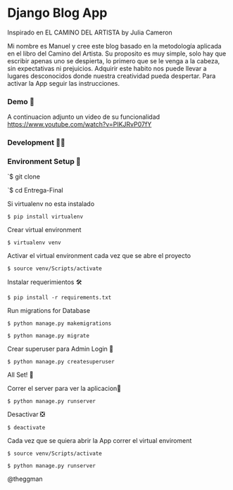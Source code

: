 # Django Blog App

Inspirado en EL CAMINO DEL ARTISTA by Julia Cameron

Mi nombre es Manuel y cree este blog basado en la metodología aplicada en el libro del Camino del Artista.
Su proposito es muy simple, solo hay que escribir apenas uno se despierta, lo primero que se le venga a la cabeza, sin expectativas ni prejuicios. Adquirir este habito nos puede llevar a lugares desconocidos donde nuestra creatividad pueda despertar.
Para activar la App seguir las instrucciones.

### Demo 🎥

A continuacion adjunto un video de su funcionalidad
https://www.youtube.com/watch?v=PIKJRvP07fY

### Development 👨‍💻

### Environment Setup 🚀

`$ git clone 

`$ cd Entrega-Final

Si virtualenv no esta instalado

`$ pip install virtualenv`

Crear virtual environment

`$ virtualenv venv`

Activar el virtual environment cada vez que se abre el proyecto

`$ source venv/Scripts/activate`

Instalar requerimientos 🛠

`$ pip install -r requirements.txt`

Run migrations for Database 

`$ python manage.py makemigrations`

`$ python manage.py migrate`

Crear superuser para Admin Login 🔐

`$ python manage.py createsuperuser`

All Set! 🤩

Correr el server para ver la aplicacion🚀

`$ python manage.py runserver`

Desactivar ❎

`$ deactivate`

Cada vez que se quiera abrir la App correr el virtual enviroment

`$ source venv/Scripts/activate`

`$ python manage.py runserver`

@theggman